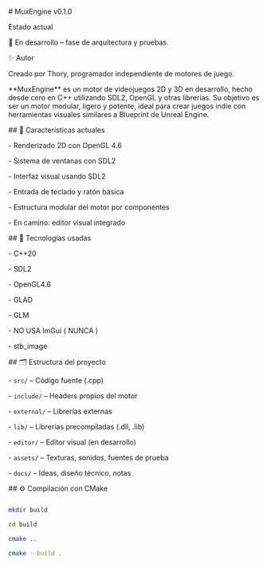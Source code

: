 \# MuxEngine v0.1.0



Estado actual

🔧 En desarrollo – fase de arquitectura y pruebas.



✨ Autor

Creado por Thory, programador independiente de motores de juego.



\*\*MuxEngine\*\* es un motor de videojuegos 2D y 3D en desarrollo, hecho desde cero en C++ utilizando SDL2, OpenGL y otras librerías. Su objetivo es ser un motor modular, ligero y potente, ideal para crear juegos indie con herramientas visuales similares a Blueprint de Unreal Engine.



\## 🚀 Características actuales



\- Renderizado 2D con OpenGL 4.6

\- Sistema de ventanas con SDL2

\- Interfaz visual usando SDL2

\- Entrada de teclado y ratón básica

\- Estructura modular del motor por componentes

\- En camino: editor visual integrado



\## 🧪 Tecnologías usadas



\- C++20

\- SDL2

\- OpenGL4.6

\- GLAD

\- GLM

\- NO USA ImGui  ( NUNCA )

\- stb\_image



\## 🗂️ Estructura del proyecto



\- `src/` – Código fuente (.cpp)

\- `include/` – Headers propios del motor

\- `external/` – Librerías externas

\- `lib/` – Librerías precompiladas (.dll, .lib)

\- `editor/` – Editor visual (en desarrollo)

\- `assets/` – Texturas, sonidos, fuentes de prueba

\- `docs/` – Ideas, diseño técnico, notas



\## ⚙️ Compilación con CMake



```bash

mkdir build

cd build

cmake ..

cmake --build .




